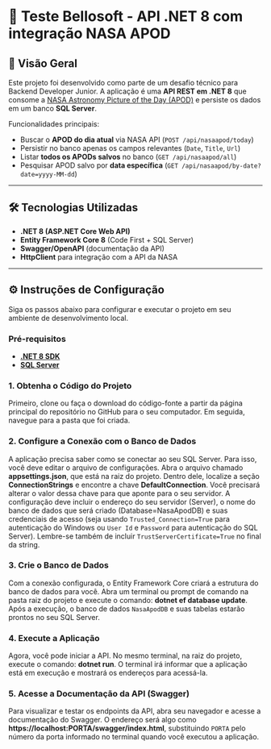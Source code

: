# 🚀 Teste Bellosoft - API .NET 8 com integração NASA APOD

## 📖 Visão Geral
Este projeto foi desenvolvido como parte de um desafio técnico para Backend Developer Junior. A aplicação é uma **API REST em .NET 8** que consome a [NASA Astronomy Picture of the Day (APOD)](https://api.nasa.gov/) e persiste os dados em um banco **SQL Server**.

Funcionalidades principais:
- Buscar o **APOD do dia atual** via NASA API (`POST /api/nasaapod/today`)
- Persistir no banco apenas os campos relevantes (`Date`, `Title`, `Url`)
- Listar **todos os APODs salvos** no banco (`GET /api/nasaapod/all`)
- Pesquisar APOD salvo por **data específica** (`GET /api/nasaapod/by-date?date=yyyy-MM-dd`)

---

## 🛠️ Tecnologias Utilizadas
- **.NET 8 (ASP.NET Core Web API)**
- **Entity Framework Core 8** (Code First + SQL Server)
- **Swagger/OpenAPI** (documentação da API)
- **HttpClient** para integração com a API da NASA

---

## ⚙️ Instruções de Configuração

Siga os passos abaixo para configurar e executar o projeto em seu ambiente de desenvolvimento local.

### Pré-requisitos
- **[.NET 8 SDK](https://dotnet.microsoft.com/download/dotnet/8.0)**
- **[SQL Server](https://www.microsoft.com/pt-br/sql-server/sql-server-downloads)**

### 1. Obtenha o Código do Projeto
Primeiro, clone ou faça o download do código-fonte a partir da página principal do repositório no GitHub para o seu computador. Em seguida, navegue para a pasta que foi criada.

### 2. Configure a Conexão com o Banco de Dados
A aplicação precisa saber como se conectar ao seu SQL Server. Para isso, você deve editar o arquivo de configurações.
Abra o arquivo chamado **appsettings.json**, que está na raiz do projeto. Dentro dele, localize a seção **ConnectionStrings** e encontre a chave **DefaultConnection**.
Você precisará alterar o valor dessa chave para que aponte para o seu servidor. A configuração deve incluir o endereço do seu servidor (Server), o nome do banco de dados que será criado (Database=NasaApodDB) e suas credenciais de acesso (seja usando `Trusted_Connection=True` para autenticação do Windows ou `User Id` e `Password` para autenticação do SQL Server). Lembre-se também de incluir `TrustServerCertificate=True` no final da string.

### 3. Crie o Banco de Dados
Com a conexão configurada, o Entity Framework Core criará a estrutura do banco de dados para você.
Abra um terminal ou prompt de comando na pasta raiz do projeto e execute o comando: **dotnet ef database update**.
Após a execução, o banco de dados `NasaApodDB` e suas tabelas estarão prontos no seu SQL Server.

### 4. Execute a Aplicação
Agora, você pode iniciar a API. No mesmo terminal, na raiz do projeto, execute o comando: **dotnet run**.
O terminal irá informar que a aplicação está em execução e mostrará os endereços para acessá-la.

### 5. Acesse a Documentação da API (Swagger)
Para visualizar e testar os endpoints da API, abra seu navegador e acesse a documentação do Swagger. O endereço será algo como **https://localhost:PORTA/swagger/index.html**, substituindo `PORTA` pelo número da porta informado no terminal quando você executou a aplicação.
